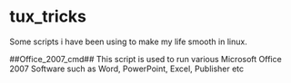 tux_tricks
==========

Some scripts i have been using to make my life smooth in linux.


##Office_2007_cmd##
This script is used to run various Microsoft Office 2007 Software such as Word, PowerPoint, Excel, Publisher etc


